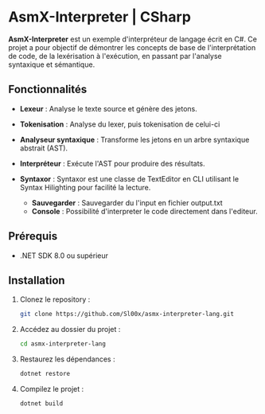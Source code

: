 # AsmX-Interpreter | CSharp

**AsmX-Interpreter** est un exemple d'interpréteur de langage écrit en C#. Ce projet a pour objectif de démontrer les concepts de base de l'interprétation de code, de la lexérisation à l'exécution, en passant par l'analyse syntaxique et sémantique.

## Fonctionnalités

- **Lexeur** : Analyse le texte source et génère des jetons.
- **Tokenisation** : Analyse du lexer, puis tokenisation de celui-ci
- **Analyseur syntaxique** : Transforme les jetons en un arbre syntaxique abstrait (AST).
- **Interpréteur** : Exécute l'AST pour produire des résultats.

- **Syntaxor** : Syntaxor est une classe de TextEditor en CLI utilisant le Syntax Hilighting pour facilité la  lecture.
  - **Sauvegarder** : Sauvegarder du l'input en fichier output.txt
  - **Console** : Possibilité d'interpreter le code directement dans l'editeur.

## Prérequis

- .NET SDK 8.0 ou supérieur

## Installation

1. Clonez le repository :
    ```bash
    git clone https://github.com/Sl00x/asmx-interpreter-lang.git
    ```
2. Accédez au dossier du projet :
    ```bash
    cd asmx-interpreter-lang
    ```
3. Restaurez les dépendances :
    ```bash
    dotnet restore
    ```
4. Compilez le projet :
    ```bash
    dotnet build
    ```
